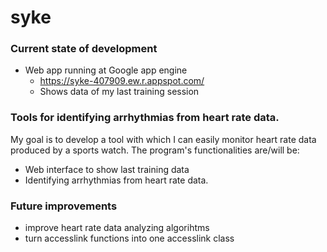 # syke

### Current state of development
- Web app running at Google app engine
    - https://syke-407909.ew.r.appspot.com/
    - Shows data of my last training session

### Tools for identifying arrhythmias from heart rate data.
My goal is to develop a tool with which I can easily monitor heart rate data produced by a sports watch. 
The program's functionalities are/will be:
- Web interface to show last training data
- Identifying arrhythmias from heart rate data.

### Future improvements
- improve heart rate data analyzing algorihtms
- turn accesslink functions into one accesslink class
